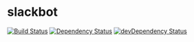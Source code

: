 # slackbot

[![Build Status](https://travis-ci.org/screendriver/slackbot.svg?branch=master)](https://travis-ci.org/screendriver/slackbot)
[![Dependency Status](https://david-dm.org/screendriver/slackbot.svg)](https://david-dm.org/screendriver/slackbot)
[![devDependency Status](https://david-dm.org/screendriver/slackbot/dev-status.svg)](https://david-dm.org/screendriver/slackbot#info=devDependencies)
